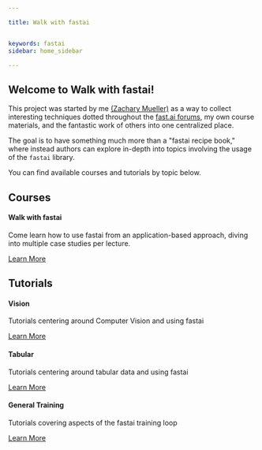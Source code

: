 ```yaml
---

title: Walk with fastai


keywords: fastai
sidebar: home_sidebar

---
```


## Welcome to Walk with fastai!

This project was started by me [(Zachary Mueller)](https://walkwithfastai.com/aboutme) as a way to collect interesting techniques dotted throughout the [fast.ai forums](forums.fast.ai), my own course materials, and the fantastic work of others into one centralized place.

The goal is to have something much more than a "fastai recipe book," where instead authors can explore in-depth into topics involving the usage of the `fastai` library.

You can find available courses and tutorials by topic below.
<div class="row">
         <div class="col-lg-12">
             <h2 class="page-header">Courses</h2>
         </div>
         <div class="col-md-3 col-sm-6">
             <div class="panel panel-default text-center">
                 <div class="panel-heading">
                     <span class="fa-stack fa-5x">
                           <i class="fa fa-circle fa-stack-2x text-primary"></i>
                           <i class="fa fa-tree fa-stack-1x fa-inverse"></i>
                     </span>
                 </div>
                 <div class="panel-body">
                     <h4>Walk with fastai</h4>
                     <p>Come learn how to use fastai from an application-based approach, diving into multiple case studies per lecture.</p>
                     <a href="Introduction.html" class="btn btn-primary">Learn More</a>
                 </div>
             </div>
         </div>
</div>

<div class="row">
         <div class="col-lg-12">
             <h2 class="page-header">Tutorials</h2>
         </div>
         <div class="col-md-3 col-sm-6">
             <div class="panel panel-default text-center">
                 <div class="panel-heading">
                     <span class="fa-stack fa-5x">
                           <i class="fa fa-circle fa-stack-2x text-primary"></i>
                           <i class="fa fa-eye fa-stack-1x fa-inverse"></i>
                     </span>
                 </div>
                 <div class="panel-body">
                     <h4>Vision</h4>
                     <p>Tutorials centering around Computer Vision and using fastai</p>
                     <a href="vision.intro.html" class="btn btn-primary">Learn More</a>
                 </div>
             </div>
         </div>
         <div class="col-md-3 col-sm-6">
             <div class="panel panel-default text-center">
                 <div class="panel-heading">
                     <span class="fa-stack fa-5x">
                           <i class="fa fa-circle fa-stack-2x text-primary"></i>
                           <i class="fa fa-table fa-stack-1x fa-inverse"></i>
                     </span>
                 </div>
                 <div class="panel-body">
                     <h4>Tabular</h4>
                     <p>Tutorials centering around tabular data and using fastai</p>
                     <a href="tab.clas.binary.html" class="btn btn-primary">Learn More</a>
                 </div>
             </div>
         </div>
         <div class="col-md-3 col-sm-6">
             <div class="panel panel-default text-center">
                 <div class="panel-heading">
                     <span class="fa-stack fa-5x">
                           <i class="fa fa-circle fa-stack-2x text-primary"></i>
                           <i class="fa fa-database fa-stack-1x fa-inverse"></i>
                     </span>
                 </div>
                 <div class="panel-body">
                     <h4>General Training</h4>
                     <p>Tutorials covering aspects of the fastai training loop</p>
                     <a href="lr_finder.html" class="btn btn-primary">Learn More</a>
                 </div>
             </div>
         </div>
</div>

